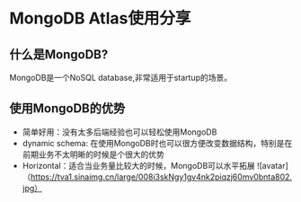 MongoDB Atlas使用分享
=====================
## 什么是MongoDB?
MongoDB是一个NoSQL database,非常适用于startup的场景。

## 使用MongoDB的优势
* 简单好用：没有太多后端经验也可以轻松使用MongoDB
* dynamic schema: 在使用MongoDB时也可以很方便改变数据结构，特别是在前期业务不太明晰的时候是个很大的优势
* Horizontal：适合当业务量比较大的时候，MongoDB可以水平拓展
![avatar] （https://tva1.sinaimg.cn/large/008i3skNgy1gv4nk2piqzj60mv0bnta802.jpg）


